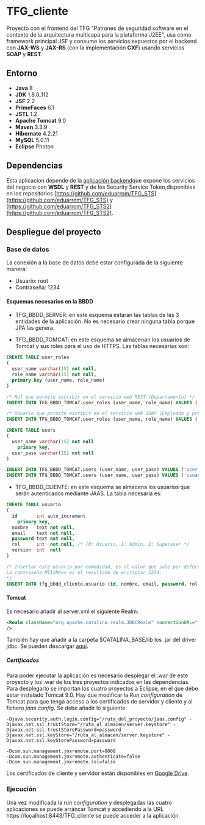 # TFG_cliente

Proyecto con el frontend del TFG "Patrones de seguridad software en el contexto de la arquitectura multicapa para la plataforma J2EE", usa como framework principal JSF y consume los servicios expuestos por el backend con **JAX-WS** y **JAX-RS** (con la implementación **CXF**) usando servicios **SOAP** y **REST**.


## Entorno

 - **Java** 8
 - **JDK** 1.8.0_112
 - **JSF** 2.2
 - **PrimeFaces** 6.1
 - **JSTL** 1.2
 - **Apache Tomcat** 9.0
 - **Maven** 3.3.9
 - **Hibernate** 4.2.21
 - **MySQL** 5.0.11
 - **Eclipse** Photon
 

 
## Dependencias

Esta aplicacion depende de la [aplicación backend](https://github.com/sergiomgm/TFG_servidor)que expone los servicios del negocio con **WSDL** y **REST** y de los Security Service Token,disponibles en los repositorios [https://github.com/eduarrom/TFG_STS](https://github.com/eduarrom/TFG_STS) y [https://github.com/eduarrom/TFG_STS2](https://github.com/eduarrom/TFG_STS2).

## Despliegue del proyecto

### Base de datos 

La conexión a la base de datos debe estar configurada de la siguiente manera:

* Usuario: root
* Contraseña: 1234

#### Esquemas necesarios en la BBDD


* TFG_BBDD_SERVER: en este esquema estarán las tablas de las 3 entidades de la aplicación. No es necesario crear ninguna tabla porque JPA las genera.

* TFG_BBDD_TOMCAT: en este esquema se almacenan los usuarios de Tomcat y sus roles para el uso de HTTPS. Las tablas necesarias son:

```sql
CREATE TABLE user_roles
(
  user_name varchar(15) not null,
  role_name varchar(15) not null,
  primary key (user_name, role_name)
)

/* Rol que permite escribir en el servicio web REST (Departamento) */
INSERT INTO TFG_BBDD_TOMCAT.user_roles (user_name, role_name) VALUES ('user', 'write'); 

/* Usuario que permite escribir en el servicio web SOAP (Empleado y proyecto) */
INSERT INTO TFG_BBDD_TOMCAT.user_roles (user_name, role_name) VALUES ('usuario', 'escritura');

CREATE TABLE users
(
  user_name varchar(15) not null
    primary key,
  user_pass varchar(15) not null
)

INSERT INTO TFG_BBDD_TOMCAT.users (user_name, user_pass) VALUES ('user', 'pass');
INSERT INTO TFG_BBDD_TOMCAT.users (user_name, user_pass) VALUES ('usuario', 'contra');
```

* TFG_BBDD_CLIENTE: en este esquema se almacena los usuarios que serán autenticados mediante JAAS. La tabla necesaria es:

```sql
CREATE TABLE usuario
(
  id       int auto_increment
    primary key,
  nombre   text not null,
  email    text not null,
  password text not null,
  rol      int  not null, /* (0: Usuario, 1: Admin, 2: Superuser */
  version  int  null
)

/* Insertar este usuario por comodidad, es el valor que sale por defecto en el formulario
La contraseña MTIzNA== es el resultado de encriptar 1234.
*/
INSERT INTO tfg_bbdd_cliente.usuario (id, nombre, email, password, rol, version) VALUES (1, 'Sergio', 'administrador@gmail.com', 'MTIzNA==', 1, 1);
```

#### Tomcat

Es necesario añadir al server.xml el siguiente Realm:

```xml
<Realm className="org.apache.catalina.realm.JDBCRealm" connectionURL="jdbc:mysql://localhost/TFG_BBDD_TOMCAT?user=root&amp;password=1234" driverName="com.mysql.jdbc.Driver" userRoleTable="user_roles" userTable="users" roleNameCol="role_name" userCredCol="user_pass" userNameCol="user_name"
/>
```
 También hay que añadir a la carpeta $CATALINA_BASE/lib los .jar del driver jdbc. Se pueden descargar [aquí](https://dev.mysql.com/downloads/connector/j/5.1.html).

##### Certificados

Para poder ejecutar la aplicación es necesario desplegar el .war de este proyecto y los .war de los tres proyectos indicados en las dependencias. Para desplegarlo se importan los cuatro proyectos a Eclipse, en el que debe estar instalado Tomcat 9.0. Hay que modificar la *Run configuration* de Tomcat para que tenga acceso a los certificados de servidor y cliente y al fichero _jaas.config_. Se debe añadir lo siguiente:

```
-Djava.security.auth.login.config="/ruta_del_proyecto/jaas.config" -Djavax.net.ssl.trustStore="/ruta_al_almacen/server.keystore" -Djavax.net.ssl.trustStorePassword=password -Djavax.net.ssl.keyStore="/ruta_al_almacen/server.keystore" -Djavax.net.ssl.keyStorePassword=password

-Dcom.sun.management.jmxremote.port=8008 
-Dcom.sun.management.jmxremote.authenticate=false 
-Dcom.sun.management.jmxremote.ssl=false

```

Los certificados de cliente y servidor están disponibles en [Google Drive](https://drive.google.com/drive/folders/1AGJq8t8YJWo6Fdttz-CLgvgYx5L1IPdR?usp=sharing).


### Ejecución

Una vez modificada la *run configuration* y desplegadas las cuatro aplicaciones se puede arrancar Tomcat y accediendo a la URL https://localhost:8443/TFG_cliente se puede acceder a la aplicación.
